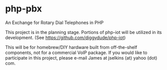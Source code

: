 # php-pbx
An Exchange for Rotary Dial Telephones in PHP

This project is in the planning stage. Portions of php-iot will be utilized in its development. (See https://github.com/diggydude/php-iot)

This will be for homebrew/DIY hardware built from off-the-shelf components, not for a commercial VoIP package. If you would like to participate in this project, please e-mail James at jselkins (at) yahoo (dot) com.
